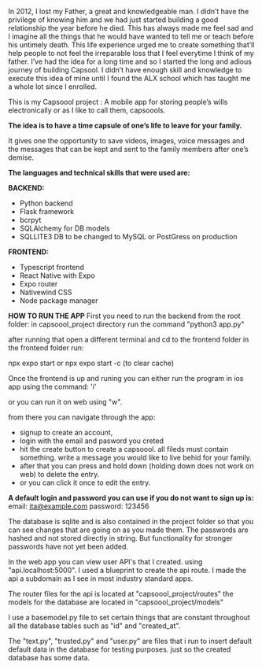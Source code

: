 In 2012, I lost my Father, a great  and knowledgeable man. 
I didn’t have the privilege of knowing him and we had just started building a good relationship the year before he died. 
This has always made me feel sad and I imagine all the things that he would have wanted to tell me or teach before his untimely death. 
This life experience urged me to create something that’ll help people to not feel the irreparable loss that I feel everytime I think of my father. 
I’ve had the idea for a long time and so I started the long and adious journey of building Capsool. 
I didn’t have enough skill and knowledge to execute this idea of mine until I found the ALX school which has taught me a whole lot since I enrolled.

This is my Capsoool project : A mobile app for storing people’s wills electronically or as I like to call them, capsoools.

**The idea is to have a time capsule of one’s life to leave for your family.**

It gives one the opportunity to save videos, images, voice messages and the messages that can be kept and sent to the family members after one’s demise.

**The languages and technical skills that were used are:**


**BACKEND:**

- Python backend
- Flask framework
- bcrpyt
- SQLAlchemy for DB models
- SQLLITE3 DB to be changed to MySQL or PostGress on production


**FRONTEND:**

- Typescript frontend
- React Native with Expo
- Expo router
- Nativewind CSS
- Node package manager



**HOW TO RUN THE APP**
First you need to run the backend from the root folder:
in capsoool_project directory run the command "python3 app.py"

after running that open a different terminal and cd to the frontend folder
in the frontend folder run:

npx expo start
or
npx expo start -c (to clear cache)

Once the frontend is up and runing you can either run the program in ios app using the command: 'i'

or you can run it on web using "w".

from there you can navigate through the app:
- signup to create an account,
- login with the email and pasword you creted
- hit the create button to create a capsoool. all fileds must contain something. write a message you would like to live behid for your family.
- after that you can press and hold down (holding down does not work on web) to delete the entry.
- or you can click it once to edit the entry.



**A default login and password you can use if you do not want to sign up is:**
email: ita@example.com
password: 123456

The database is sqlite and is also contained in the project folder so that you can see changes that are going on as you made them.
The passwords are hashed and not stored directly in string. But functionality for stronger passwords have not yet been added.

In the web app you can view user API's that I created. using "api.localhost:5000". I used a blueprint to create the api route. I made the api a subdomain as I see in most industry standard apps.

The router files for the api is located at "capsoool_project/routes" the models for the database are located in "capsoool_project/models"

I use a basemodel.py file to set certain things that are constant throughout all the database tables such as "id" and "created_at".

The "text.py", "trusted.py" and "user.py" are files that i run to insert default default data in the database for testing purposes. just so the created database has some data.
